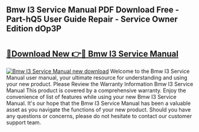 ## Bmw I3 Service Manual PDF Download Free - Part-hQ5 User Guide Repair - Service Owner Edition dOp3P

# <h2><a href="http://bc15126.oget.top/?id=Bmw+I3+Service+Manual">🔗Download New 👉🔴 Bmw I3 Service Manual</a></h2>

[![Bmw I3 Service Manual new download](https://i.imgur.com/5g1atiW.png)](http://bc15126.oget.top/?id=Bmw+I3+Service+Manual)
Welcome to the Bmw I3 Service Manual user manual, your ultimate resource for understanding and using your new product. Please Review the Warranty Information Bmw I3 Service Manual This product is covered by a comprehensive warranty. Enjoy the convenience of list of features while using your new Bmw I3 Service Manual. It's our hope that the Bmw I3 Service Manual has been a valuable asset as you navigate the functions of your new product. Should you have any questions or concerns, please do not hesitate to contact our customer support team.
